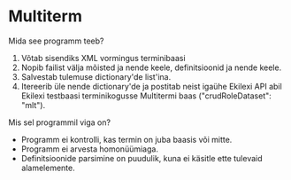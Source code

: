 # Multiterm

Mida see programm teeb?

1. Võtab sisendiks XML vormingus terminibaasi
2. Nopib failist välja mõisted ja nende keele, definitsioonid ja nende keele.
3. Salvestab tulemuse dictionary'de list'ina.
4. Itereerib üle nende dictionary'de ja postitab neist igaühe Ekilexi API abil Ekilexi testbaasi terminikogusse Multitermi baas	("crudRoleDataset": "mlt").

Mis sel programmil viga on?
- Programm ei kontrolli, kas termin on juba baasis või mitte.
- Programm ei arvesta homonüümiaga.
- Definitsioonide parsimine on puudulik, kuna ei käsitle ette tulevaid alamelemente.
